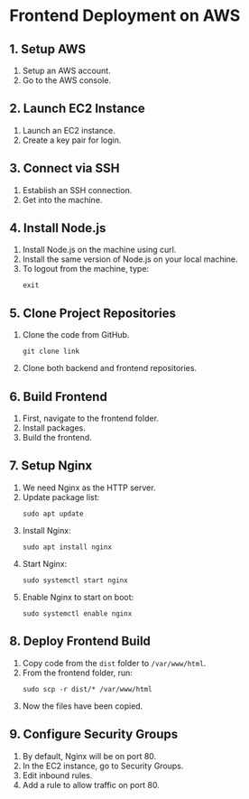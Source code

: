 # Frontend Deployment on AWS

## 1. Setup AWS

1. Setup an AWS account.
2. Go to the AWS console.

## 2. Launch EC2 Instance

1. Launch an EC2 instance.
2. Create a key pair for login.

## 3. Connect via SSH

1. Establish an SSH connection.
2. Get into the machine.

## 4. Install Node.js

1. Install Node.js on the machine using curl.
2. Install the same version of Node.js on your local machine.
3. To logout from the machine, type:
   ```
   exit
   ```

## 5. Clone Project Repositories

1. Clone the code from GitHub.
   ```
   git clone link
   ```
2. Clone both backend and frontend repositories.

## 6. Build Frontend

1. First, navigate to the frontend folder.
2. Install packages.
3. Build the frontend.

## 7. Setup Nginx

1. We need Nginx as the HTTP server.
2. Update package list:
   ```
   sudo apt update
   ```
3. Install Nginx:
   ```
   sudo apt install nginx
   ```
4. Start Nginx:
   ```
   sudo systemctl start nginx
   ```
5. Enable Nginx to start on boot:
   ```
   sudo systemctl enable nginx
   ```

## 8. Deploy Frontend Build

1. Copy code from the `dist` folder to `/var/www/html`.
2. From the frontend folder, run:
   ```
   sudo scp -r dist/* /var/www/html
   ```
3. Now the files have been copied.

## 9. Configure Security Groups

1. By default, Nginx will be on port 80.
2. In the EC2 instance, go to Security Groups.
3. Edit inbound rules.
4. Add a rule to allow traffic on port 80.
